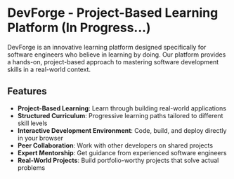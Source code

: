 # DevForge - Project-Based Learning Platform (In Progress...)

DevForge is an innovative learning platform designed specifically for software engineers who believe in learning by doing. Our platform provides a hands-on, project-based approach to mastering software development skills in a real-world context.

## Features

- **Project-Based Learning**: Learn through building real-world applications
- **Structured Curriculum**: Progressive learning paths tailored to different skill levels
- **Interactive Development Environment**: Code, build, and deploy directly in your browser
- **Peer Collaboration**: Work with other developers on shared projects
- **Expert Mentorship**: Get guidance from experienced software engineers
- **Real-World Projects**: Build portfolio-worthy projects that solve actual problems
